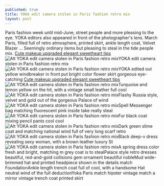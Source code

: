 ```yaml
---
published: true
title: YOKA edit camera stolen in Paris fashion retro mix
layout: post
---
```

Paris fashion week until mid-June, street people and more pleasing to the eye. YOKA editors also appeared in front of the photographer\'s lens. March Paris, filled full of retro atmosphere, printed skirt, ankle length coat, Velvet Blazer ... Seemingly ordinary items but pleasing to steal in the tide people mix. [Cute makeup upgraded elegant sweetheart tips](http://www.mkfans.com/2016/04/17/cute-makeup-upgraded-elegant-sweetheart-tips-revealed/)![Alt YOKA edit camera stolen in Paris fashion retro mix](http://newfashion9.files.wordpress.com/2016/04/783f2fc3.jpeg)YOKA edit camera stolen in Paris fashion retro mix![Alt YOKA edit camera stolen in Paris fashion retro mix](http://newfashion9.files.wordpress.com/2016/04/783efaa0.jpeg)YOKA edited out yellow windbreaker in front put bright color flower skirt gorgeous eye-catching [Cute makeup upgraded elegant sweetheart tips](http://www.mkfans.com/2016/04/17/cute-makeup-upgraded-elegant-sweetheart-tips-revealed/)![Alt YOKA edit camera stolen in Paris fashion retro mix](http://newfashion9.files.wordpress.com/2016/04/7838486f.jpeg)Turquoise and lemon yellow on the hit, with a vintage small leather full cool![Alt YOKA edit camera stolen in Paris fashion retro mix](http://newfashion9.files.wordpress.com/2016/04/78365324.jpeg)Flashy Russia style, velvet and gold out of the gorgeous Palace of wind![Alt YOKA edit camera stolen in Paris fashion retro mix](http://newfashion9.files.wordpress.com/2016/04/7838158a.jpeg)Spell Messenger bag matching fluorescent pink inside take really steal![Alt YOKA edit camera stolen in Paris fashion retro mix](http://newfashion9.files.wordpress.com/2016/04/783e0354.jpeg)Fur black coat mixing pencil pants cool cool![Alt YOKA edit camera stolen in Paris fashion retro mix](http://newfashion9.files.wordpress.com/2016/04/7838c448.jpeg)Dark green slime coat and matching national wind full of very long scarf retro![Alt YOKA edit camera stolen in Paris fashion retro mix](http://newfashion9.files.wordpress.com/2016/04/78346293.jpeg)Black deep-v dress revealing sexy woman, with a brown leather luxury St![Alt YOKA edit camera stolen in Paris fashion retro mix](http://newfashion9.files.wordpress.com/2016/04/783f3e86.jpeg)A spring dress color fresh and bright, matching m grey coat is to stealPalace style retro dresses beautiful, red-and-gold collisions gem ornament beautiful nobleMud wide-brimmed hat and printed headpiece shown in the details match FoundationAnkle length trench coat full of cool, with a handsome Hat neutral wind of the full deductionYoka Paris match hipster vintage match a mirror vintage trench coat printed skirt